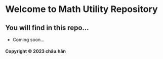 # Welcome to Math Utility Repository

## You will find in this repo...

* Coming soon...

#### Copyright &#169; 2023 châu.hân